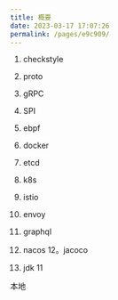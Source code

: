 ```yaml
---
title: 概要
date: 2023-03-17 17:07:26
permalink: /pages/e9c909/
---
```


1. checkstyle

2. proto

3. gRPC

4. SPI

5. ebpf

6. docker

7. etcd

8. k8s

9. istio

10. envoy

11. graphql

12. nacos
12。jacoco
13. jdk 11


本地






